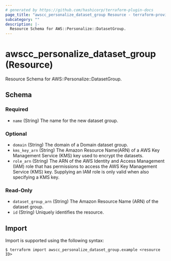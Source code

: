 ```yaml
---
# generated by https://github.com/hashicorp/terraform-plugin-docs
page_title: "awscc_personalize_dataset_group Resource - terraform-provider-awscc"
subcategory: ""
description: |-
  Resource Schema for AWS::Personalize::DatasetGroup.
---
```


# awscc_personalize_dataset_group (Resource)

Resource Schema for AWS::Personalize::DatasetGroup.



<!-- schema generated by tfplugindocs -->
## Schema

### Required

- `name` (String) The name for the new dataset group.

### Optional

- `domain` (String) The domain of a Domain dataset group.
- `kms_key_arn` (String) The Amazon Resource Name(ARN) of a AWS Key Management Service (KMS) key used to encrypt the datasets.
- `role_arn` (String) The ARN of the AWS Identity and Access Management (IAM) role that has permissions to access the AWS Key Management Service (KMS) key. Supplying an IAM role is only valid when also specifying a KMS key.

### Read-Only

- `dataset_group_arn` (String) The Amazon Resource Name (ARN) of the dataset group.
- `id` (String) Uniquely identifies the resource.

## Import

Import is supported using the following syntax:

```shell
$ terraform import awscc_personalize_dataset_group.example <resource ID>
```